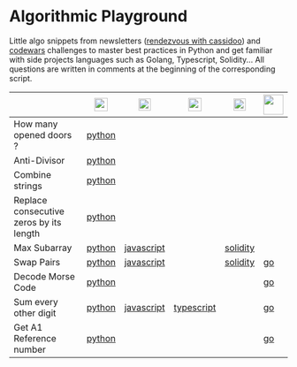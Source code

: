 # Algorithmic Playground

Little algo snippets from newsletters ([rendezvous with cassidoo](https://cassidoo.co/newsletter/)) and [codewars](https://www.codewars.com/users/szkjn) challenges to master best practices in Python and get familiar with side projects languages such as Golang, Typescript, Solidity... All questions are written in comments at the beginning of the corresponding script.

||<img src='https://upload.wikimedia.org/wikipedia/commons/c/c3/Python-logo-notext.svg' width='24'>|<img src='https://upload.wikimedia.org/wikipedia/commons/6/6a/JavaScript-logo.png' width='22'>|<img src='https://upload.wikimedia.org/wikipedia/commons/4/4c/Typescript_logo_2020.svg' width='24'>|<img src='https://upload.wikimedia.org/wikipedia/commons/9/98/Solidity_logo.svg' width='22'>|<img src='https://go.dev/blog/go-brand/Go-Logo/PNG/Go-Logo_Aqua.png' width='36'>|
| --- | --- | --- | --- | --- | --- |
| How many opened doors ? | [python](../main/how_many_opened_doors.py) | | | | |
| Anti-Divisor | [python](../main/anti_divisor.py) | | | | |
| Combine strings | [python](../main/combine_strings.py) | | | | |
| Replace consecutive zeros by its length | [python](../main/replace_consecutive_zeros_by_its_length.py) | | | | |
| Max Subarray | [python](../main/max_subarray.py) | [javascript](../main/maxSubarray.js) | | [solidity](../main/maxSubarray.sol)| |
| Swap Pairs | [python](../main/swap_pairs.py) | [javascript](../main/swapPairs.js) | | [solidity](../main/swapPairs.sol)| [go](../main/swap_pairs.go)
| Decode Morse Code | [python](../main/decode_morse_code.py) | | | | [go](../main/decode_morse_code.go)|
| Sum every other digit | [python](../main/sum_every_other.py) | [javascript](../main/sumEveryOther.js) | [typescript](../main/sumEveryOther.ts) | |[go](../main/sum_every_other.go)|
| Get A1 Reference number | [python](../main/get_a1_ref_num.py) | | | | [go](../main/get_a1_ref_num.go)|
